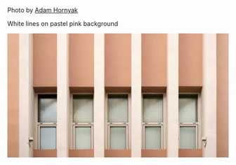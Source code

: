 Photo by [Adam Hornyak](https://unsplash.com/@adamhornyak)

White lines on pastel pink background

[![fEYauiTbj1o](./fEYauiTbj1o.webp)](https://unsplash.com/photos/orange-and-white-concrete-building-fEYauiTbj1o)